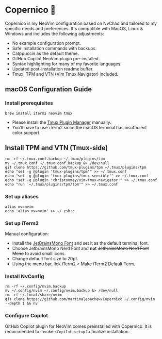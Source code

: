 # Copernico 🤔
Copernico is my NeoVim configuration based on NvChad and tailored to my specific needs and preferences. It's compatible with MacOS, Linux & Windows and includes
the following adjustments:

* No example configuration prompt.
* Safe installation commands with backups.
* Catppuccin as the default theme.
* GitHub Copilot NeoVim plugin pre-installed.
* Syntax highlighting for many of my favorite languages.
* Updated post-installation readme buffer.
* Tmux, TPM and VTN (Vim Tmux Navigator) included.


## macOS Configuration Guide

### Install prerequisites
```
brew install iterm2 neovim tmux
```
* Please install the [Tmux Plugin Manager](https://github.com/tmux-plugins/tpm) manually.
* You'll have to use iTerm2 since the macOS terminal has insufficient color support.

## Install TPM and VTN (Tmux-side)
```
rm -rf ~/.tmux.conf.backup ~/.tmux/plugins/tpm
mv ~/.tmux.conf ~/.tmux.conf.backup &> /dev/null
git clone https://github.com/tmux-plugins/tpm ~/.tmux/plugins/tpm
echo "set -g @plugin 'tmux-plugins/tpm'" >> ~/.tmux.conf
echo "set -g @plugin 'tmux-plugins/tmux-sensible'" >> ~/.tmux.conf
echo "set -g @plugin 'christoomey/vim-tmux-navigator'" >> ~/.tmux.conf
echo "run '~/.tmux/plugins/tpm/tpm'" >> ~/.tmux.conf
```

### Set up aliases
```
alias nv=nvim
echo 'alias nv=nvim' >> ~/.zshrc
```

### Set up iTerm2
Manual configuration:
* Install the [JetBrainsMono Font](https://www.jetbrains.com/lp/mono) and set it as the default terminal font.
* Choose JetbrainsMono Nerd Font and **not** ~~JetbrainsMono Nerd Font Mono~~ to avoid small icons.
* Change default font size to 20pt.
* Using the menu bar, lick iTerm2 > Make iTerm2 Default Term.

### Install NvConfig
```
rm -rf ~/.config/nvim.backup
mv ~/.config/nvim ~/.config/nvim.backup &> /dev/null
rm -rf ~/.local/share/nvim
git clone https://github.com/martinalebachew/Copernico ~/.config/nvim --depth 1 && nv
```

### Configure Copilot
GitHub Copilot plugin for NeoVim comes preinstalled with Copernico. It is recommended to invoke `:Copilot setup` to finalize installation.
